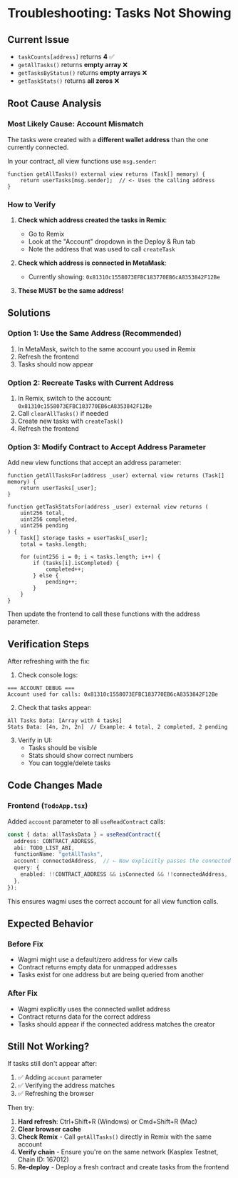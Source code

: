 # Troubleshooting: Tasks Not Showing

## Current Issue
- `taskCounts[address]` returns **4** ✅
- `getAllTasks()` returns **empty array** ❌
- `getTasksByStatus()` returns **empty arrays** ❌
- `getTaskStats()` returns **all zeros** ❌

## Root Cause Analysis

### Most Likely Cause: Account Mismatch
The tasks were created with a **different wallet address** than the one currently connected.

In your contract, all view functions use `msg.sender`:
```solidity
function getAllTasks() external view returns (Task[] memory) {
    return userTasks[msg.sender];  // <- Uses the calling address
}
```

### How to Verify

1. **Check which address created the tasks in Remix**:
   - Go to Remix
   - Look at the "Account" dropdown in the Deploy & Run tab
   - Note the address that was used to call `createTask`

2. **Check which address is connected in MetaMask**:
   - Currently showing: `0x81310c1558073EFBC183770EB6cA8353842F12Be`

3. **These MUST be the same address!**

## Solutions

### Option 1: Use the Same Address (Recommended)
1. In MetaMask, switch to the same account you used in Remix
2. Refresh the frontend
3. Tasks should now appear

### Option 2: Recreate Tasks with Current Address
1. In Remix, switch to the account: `0x81310c1558073EFBC183770EB6cA8353842F12Be`
2. Call `clearAllTasks()` if needed
3. Create new tasks with `createTask()`
4. Refresh the frontend

### Option 3: Modify Contract to Accept Address Parameter
Add new view functions that accept an address parameter:

```solidity
function getAllTasksFor(address _user) external view returns (Task[] memory) {
    return userTasks[_user];
}

function getTaskStatsFor(address _user) external view returns (
    uint256 total,
    uint256 completed,
    uint256 pending
) {
    Task[] storage tasks = userTasks[_user];
    total = tasks.length;
    
    for (uint256 i = 0; i < tasks.length; i++) {
        if (tasks[i].isCompleted) {
            completed++;
        } else {
            pending++;
        }
    }
}
```

Then update the frontend to call these functions with the address parameter.

## Verification Steps

After refreshing with the fix:

1. Check console logs:
```
=== ACCOUNT DEBUG ===
Account used for calls: 0x81310c1558073EFBC183770EB6cA8353842F12Be
```

2. Check that tasks appear:
```
All Tasks Data: [Array with 4 tasks]
Stats Data: [4n, 2n, 2n]  // Example: 4 total, 2 completed, 2 pending
```

3. Verify in UI:
   - Tasks should be visible
   - Stats should show correct numbers
   - You can toggle/delete tasks

## Code Changes Made

### Frontend (`TodoApp.tsx`)
Added `account` parameter to all `useReadContract` calls:

```typescript
const { data: allTasksData } = useReadContract({
  address: CONTRACT_ADDRESS,
  abi: TODO_LIST_ABI,
  functionName: "getAllTasks",
  account: connectedAddress,  // ← Now explicitly passes the connected wallet
  query: {
    enabled: !!CONTRACT_ADDRESS && isConnected && !!connectedAddress,
  },
});
```

This ensures wagmi uses the correct account for all view function calls.

## Expected Behavior

### Before Fix
- Wagmi might use a default/zero address for view calls
- Contract returns empty data for unmapped addresses
- Tasks exist for one address but are being queried from another

### After Fix
- Wagmi explicitly uses the connected wallet address
- Contract returns data for the correct address
- Tasks should appear if the connected address matches the creator

## Still Not Working?

If tasks still don't appear after:
1. ✅ Adding `account` parameter
2. ✅ Verifying the address matches
3. ✅ Refreshing the browser

Then try:
1. **Hard refresh**: Ctrl+Shift+R (Windows) or Cmd+Shift+R (Mac)
2. **Clear browser cache**
3. **Check Remix** - Call `getAllTasks()` directly in Remix with the same account
4. **Verify chain** - Ensure you're on the same network (Kasplex Testnet, Chain ID: 167012)
5. **Re-deploy** - Deploy a fresh contract and create tasks from the frontend
